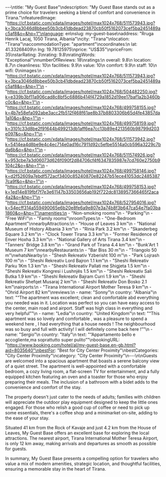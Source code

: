 ---\ntitle: "My Guest Base"\ndescription: "My Guest Base stands out as a prime choice for travelers seeking a blend of comfort and convenience in Tirana."\nfeaturedImage: "https://cf.bstatic.com/xdata/images/hotel/max1024x768/511573943.jpg?k=3bca3046d8bbee50b3cb41dbdead23870cb50f5162073cef5ba2451489ac5af8&o=&hp=1"\nlanguage: en\nslug: my-guest-base\naddress: "Rruga Henrik Lacaj, 1050 Tirana, Albania"\ncity: "Tirana"\nlocation: "Tirana"\naccommodationType: "apartment"\ncoordinates:\n  lat: 41.33268409\n  lng: 19.78125975\nprice: "US$35"\npriceFrom: 35\nstarRating: 3\nrating: 9.8\nratingWords: "Exceptional"\nnumberOfReviews: 18\nratings:\n  overall: 9.8\n  location: 8.7\n  cleanliness: 10\n  facilities: 9.9\n  value: 10\n  comfort: 9.9\n  staff: 10\n  wifi: 0\nimages:\n  - "https://cf.bstatic.com/xdata/images/hotel/max1024x768/511573943.jpg?k=3bca3046d8bbee50b3cb41dbdead23870cb50f5162073cef5ba2451489ac5af8&o=&hp=1"\n  - "https://cf.bstatic.com/xdata/images/hotel/max1024x768/504482250.jpg?k=e339b3bf11a906cad8c8bf5c6886b414f4729a1852d19ee17baf1a2b3460bc0c&o=&hp=1"\n  - "https://cf.bstatic.com/xdata/images/hotel/max1024x768/499758155.jpg?k=4b7e58efa092abe3acc2fb512f468f61ae8b37b8803306b65d4fe43857da1a10&o=&hp=1"\n  - "https://cf.bstatic.com/xdata/images/hotel/max1024x768/499758159.jpg?k=3101c33d8be2f91644b499213db1aff6ea7cc13b89e4213560b98799d203e097&o=&hp=1"\n  - "https://cf.bstatic.com/xdata/images/hotel/max1024x768/511573942.jpg?k=5414ea4d8be9e4c4ec714e0ad16c7911d92c5efbe5514a0cb596a3229c7bda6b&o=&hp=1"\n  - "https://cf.bstatic.com/xdata/images/hotel/max1024x768/511574926.jpg?k=953cbe7a3d06073d626f090f2d84706cf4f6347835987e7cd760e2750b9104c2&o=&hp=1"\n  - "https://cf.bstatic.com/xdata/images/hotel/max1024x768/499758146.jpg?k=d2f52609a7ebdf572acf3400c85240870e82247b51ece41053dc24853877ca9f&o=&hp=1"\n  - "https://cf.bstatic.com/xdata/images/hotel/max1024x768/499758153.jpg?k=1ed14e819fbf7f7e3e61147b33503656ab192f722dc8138957366465f2aca4a2&o=&hp=1"\n  - "https://cf.bstatic.com/xdata/images/hotel/max1024x768/527954016.jpg?k=54ecff314a559490065e6b20e8fe6a9e807e3a74b8f3b647ca54e7fa03ba1860&o=&hp=1"\namenities:\n  - "Non-smoking rooms"\n  - "Parking"\n  - "Free WiFi"\n  - "Family rooms"\nroomTypes:\n  - "One-Bedroom Apartment"\nnearbyAttractions:\n  - "House of Leaves 3 km"\n  - "National Museum of History Albania 3 km"\n  - "Rinia Park 3.2 km"\n  - "Skanderbeg Square 3.2 km"\n  - "Clock Tower Tirana 3.3 km"\n  - "Former Residence of Enver Hoxha 3.3 km"\n  - "National Gallery of Arts Tirana 3.4 km"\n  - "Tanners' Bridge 3.8 km"\n  - "Grand Park of Tirana 4.4 km"\n  - "Bunk'Art 1 Museum 7 km"\nnearbyRestaurants:\n  - "Bar Biss 30 m"\n  - "Triangolo 50 m"\nwhatsNearby:\n  - "Shesh Rekreativ Yzberisht 100 m"\n  - "Park Lojrash 100 m"\n  - "Sheshi Rekreativ Lord Bajron 1.1 km"\n  - "Sheshi Rekreativ Parku 1Km 1.3 km"\n  - "Sheshi Rekreativ Pallati me Shigjeta 1.5 km"\n  - "Sheshi Rekreativ Kongresi i Lushnjës 1.5 km"\n  - "Sheshi Rekreativ Sali Butka 1.9 km"\n  - "Sheshi Rekreativ Bajram Curri 1.9 km"\n  - "Sheshi Rekreativ Shefqet Musaraj 2 km"\n  - "Sheshi Rekreativ Don Bosko 2.1 km"\nairports:\n  - "Tirana International Airport Mother Teresa 9 km"\n  - "Ohrid Airport 82 km"\nreviews:\n  - name: "Sonny"\n    country: "Albania"\n    text: "“The apartment was excellent; clean and comfortable abd everything you needed was in it. Location was perfect so you can have easy access to the center, main road and airport. Staff was high class in everything and very helpful”"\n  - name: "Ledia"\n    country: "United Kingdom"\n    text: "“This apartment was so lovely and comfortable , was a pleasure to spend a weekend here , I had everything that a house needs ! The neighbourhood was so busy and full with activity! I will definitely come back here !”"\n  - name: "Sergio"\n    country: "Italy"\n    text: "“Appartamento bello e accogliente,ma soprattutto super pulito”"\nbookingURL: "https://www.booking.com/hotel/al/my-guest-base.en-gb.html?aid=8035640"\nbestFor: "Best for City Center Proximity"\nbestCategories: "City Center Proximity"\ncategory: "City Center Proximity"\n---\n\nGuests are welcomed into a spacious apartment that boasts a serene balcony view of a quiet street. The apartment is well-appointed with a comfortable bedroom, a cozy living room, a flat-screen TV for entertainment, and a fully equipped kitchen featuring an oven and a toaster for those who enjoy preparing their meals. The inclusion of a bathroom with a bidet adds to the convenience and comfort of the stay.

The property doesn't just cater to the needs of adults; families with children will appreciate the outdoor play equipment designed to keep the little ones engaged. For those who relish a good cup of coffee or need to pick up some essentials, there's a coffee shop and a minimarket on-site, adding to the ease of your stay.

Situated 41 km from the Rock of Kavaje and just 4.2 km from the House of Leaves, My Guest Base offers an excellent base for exploring the local attractions. The nearest airport, Tirana International Mother Teresa Airport, is only 12 km away, making arrivals and departures as smooth as possible for guests.

In summary, My Guest Base presents a compelling option for travelers who value a mix of modern amenities, strategic location, and thoughtful facilities, ensuring a memorable stay in the heart of Tirana.